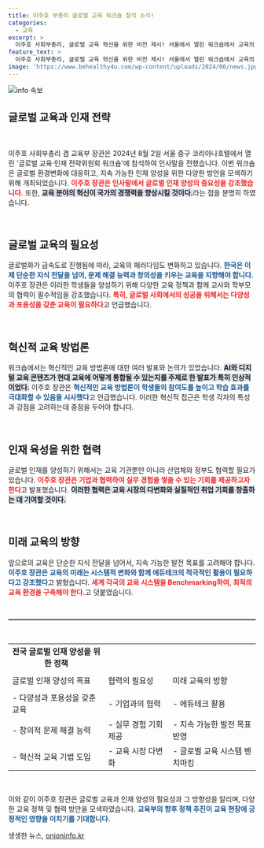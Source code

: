```yaml
---
title: 이주호 부총리 글로벌 교육 워크숍 참석 소식!
categories:
  - 교육
excerpt: >
  이주호 사회부총리, 글로벌 교육 혁신을 위한 비전 제시! 서울에서 열린 워크숍에서 교육의 미래를 논의하며 주목받는 발언을 남겼습니다. 자세한 내용 확인해보세요!
feature_text: >
  이주호 사회부총리, 글로벌 교육 혁신을 위한 비전 제시! 서울에서 열린 워크숍에서 교육의 미래를 논의하며 주목받는 발언을 남겼습니다. 자세한 내용 확인해보세요!
image: 'https://www.behealthy4u.com/wp-content/uploads/2024/06/news.jpg'
---
```


<p><img src="https://www.behealthy4u.com/wp-content/uploads/2024/06/news.jpg" alt="info 속보" /></p>

<h2 data-ke-size="size26">글로벌 교육과 인재 전략</h2>

<p data-ke-size="size16">&nbsp;</p>

<p data-ke-size="size16">이주호 사회부총리 겸 교육부 장관은 2024년 8월 2일 서울 중구 코리아나호텔에서 열린 '글로벌 교육·인재 전략위원회 워크숍'에 참석하여 인사말을 전했습니다. 이번 워크숍은 글로벌 환경변화에 대응하고, 지속 가능한 인재 양성을 위한 다양한 방안을 모색하기 위해 개최되었습니다. <b><span style="color: #ee2323;">이주호 장관은 인사말에서 글로벌 인재 양성의 중요성을 강조했습니다.</span></b> 또한, <b><span style="background-color: #21538527;">교육 분야의 혁신이 국가의 경쟁력을 향상시킬 것이다.</span></b>라는 점을 분명히 하였습니다.</p>

<p data-ke-size="size16">&nbsp;</p>

<h2 data-ke-size="size26">글로벌 교육의 필요성</h2>

<p data-ke-size="size16">글로벌화가 급속도로 진행됨에 따라, 교육의 패러다임도 변화하고 있습니다. <b><span style="color: #1a5490;">한국은 이제 단순한 지식 전달을 넘어, 문제 해결 능력과 창의성을 키우는 교육을 지향해야 합니다.</span></b> 이주호 장관은 이러한 학생들을 양성하기 위해 다양한 교육 정책과 함께 교사와 학부모의 협력이 필수적임을 강조했습니다. <b><span style="color: #ee2323;">특히, 글로벌 사회에서의 성공을 위해서는 다양성과 포용성을 갖춘 교육이 필요하다</span></b>고 언급했습니다.</p>

<p data-ke-size="size16">&nbsp;</p>

<h2 data-ke-size="size26">혁신적 교육 방법론</h2>

<p data-ke-size="size16">워크숍에서는 혁신적인 교육 방법론에 대한 여러 발표와 논의가 있었습니다. <b><span style="background-color: #21538527;">AI와 디지털 교육 콘텐츠가 현대 교육에 어떻게 통합될 수 있는지를 주제로 한 발표가 특히 인상적이었다.</span></b> 이주호 장관은 <b><span style="color: #1a5490;">혁신적인 교육 방법론이 학생들의 참여도를 높이고 학습 효과를 극대화할 수 있음을 시사했다</span></b>고 언급했습니다. 이러한 혁신적 접근은 학생 각자의 특성과 강점을 고려하는데 중점을 두어야 합니다.</p>

<p data-ke-size="size16">&nbsp;</p>

<h2 data-ke-size="size26">인재 육성을 위한 협력</h2>

<p data-ke-size="size16">글로벌 인재를 양성하기 위해서는 교육 기관뿐만 아니라 산업체와 정부도 협력할 필요가 있습니다. <b><span style="color: #ee2323;">이주호 장관은 기업과 협력하여 실무 경험을 쌓을 수 있는 기회를 제공하고자 한다</span></b>고 발표했습니다. <b><span style="background-color: #21538527;">이러한 협력은 교육 시장의 다변화와 실질적인 취업 기회를 창출하는 데 기여할 것이다.</span></b></p>

<p data-ke-size="size16">&nbsp;</p>

<h2 data-ke-size="size26">미래 교육의 방향</h2>

<p data-ke-size="size16">앞으로의 교육은 단순한 지식 전달을 넘어서, 지속 가능한 발전 목표를 고려해야 합니다. <b><span style="color: #1a5490;">이주호 장관은 교육의 미래는 시스템적 변화와 함께 에듀테크의 적극적인 활용이 필요하다고 강조했다</span></b>고 밝혔습니다. <b><span style="color: #ee2323;">세계 각국의 교육 시스템을 Benchmarking하여, 최적의 교육 환경을 구축해야 한다.</span></b>고 덧붙였습니다.</p>

<p data-ke-size="size16">&nbsp;</p>

<hr style="border: 1px solid #999;">

<p data-ke-size="size16">&nbsp;</p>

<table style="width: 100%; border-collapse: collapse;">
<tr>
<td style="text-align: center; height: 17px;"><b>전국 글로벌 인재 양성을 위한 정책</b></td>
</tr>
<tr>
<td style="height: 40px;">글로벌 인재 양성의 목표</td>
<td style="height: 40px;">협력의 필요성</td>
<td style="height: 40px;">미래 교육의 방향</td>
</tr>
<tr>
<td style="height: 40px;">- 다양성과 포용성을 갖춘 교육</td>
<td style="height: 40px;">- 기업과의 협력</td>
<td style="height: 40px;">- 에듀테크 활용</td>
</tr>
<tr>
<td style="height: 40px;">- 창의적 문제 해결 능력</td>
<td style="height: 40px;">- 실무 경험 기회 제공</td>
<td style="height: 40px;">- 지속 가능한 발전 목표 반영</td>
</tr>
<tr>
<td style="height: 40px;">- 혁신적 교육 기법 도입</td>
<td style="height: 40px;">- 교육 시장 다변화</td>
<td style="height: 40px;">- 글로벌 교육 시스템 벤치마킹</td>
</tr>
</table>

<p data-ke-size="size16">&nbsp;</p>

<p data-ke-size="size16">이와 같이 이주호 장관은 글로벌 교육과 인재 양성의 필요성과 그 방향성을 알리며, 다양한 교육 정책 및 협력 방안을 모색하였습니다. <b><span style="color: #1a5490;">교육부의 향후 정책 추진이 교육 현장에 긍정적인 영향을 미치기를 기대합니다.</span></b></p>
생생한 뉴스, <a href="https://onioninfo.kr" rel="dofollow">onioninfo.kr</a>


